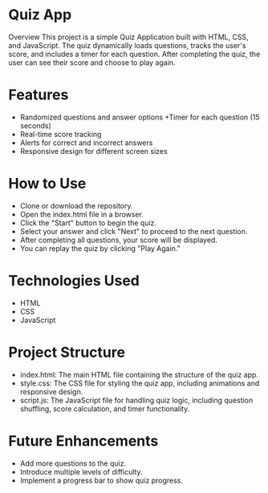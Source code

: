 # Quiz App
Overview
This project is a simple Quiz Application built with HTML, CSS, and JavaScript. The quiz dynamically loads questions, tracks the user's score, and includes a timer for each question. After completing the quiz, the user can see their score and choose to play again.

# Features
+ Randomized questions and answer options
+Timer for each question (15 seconds)
+ Real-time score tracking
+ Alerts for correct and incorrect answers
+ Responsive design for different screen sizes
# How to Use
+ Clone or download the repository.
+ Open the index.html file in a browser.
+ Click the "Start" button to begin the quiz.
+ Select your answer and click "Next" to proceed to the next question.
+ After completing all questions, your score will be displayed.
+ You can replay the quiz by clicking "Play Again."
# Technologies Used
+ HTML
+ CSS
+ JavaScript
# Project Structure
+ index.html: The main HTML file containing the structure of the quiz app.
+ style.css: The CSS file for styling the quiz app, including animations and responsive design.
+ script.js: The JavaScript file for handling quiz logic, including question shuffling, score calculation, and timer functionality.
# Future Enhancements
+ Add more questions to the quiz.
+ Introduce multiple levels of difficulty.
+ Implement a progress bar to show quiz progress.
